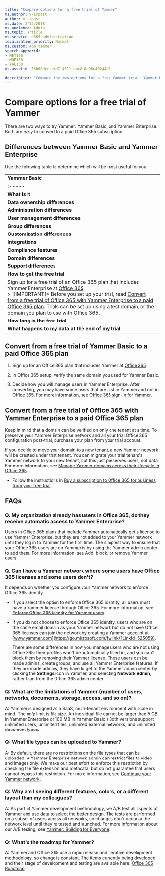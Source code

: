 ```yaml
---
title: "Compare options for a free trial of Yammer"
ms.author: v-irpast
author: v-irpast
ms.date: 3/14/2018
ms.audience: Admin
ms.topic: article
ms.service: o365-administration
localization_priority: Normal
ms.custom: Adm_Yammer
search.appverid:
- MET150
- MOE150
- YAE150
ms.assetid: 56b68dcc-ecd7-4311-bbc8-0e96e40244b3

description: "Compare the two options for a free Yammer trial: Yammer Basic and Yammer Enterprise."
---
```


# Compare options for a free trial of Yammer

There are two ways to try Yammer: Yammer Basic, and Yammer Enterprise. Both are easy to convert to a paid Office 365 subscription. 
  
## Differences between Yammer Basic and Yammer Enterprise

Use the following table to determine which will be most useful for you.
  
||
|:-----|
|****Yammer Basic****|****Yammer Enterprise****|
|:-----|:-----|
|**What is it** <br/> |Yammer Basic is available for free to any user with a valid email address from their organization. It is designed for use as a quick trial to understand basic Yammer features.  <br/> This trial is not connected to Office 365.  <br/> |Yammer Enterprise includes all the enterprise management features required for security, compliance, and integration with Office 365. It is part of Office 365, so a trial of Yammer Enterprise is available as part of a trial of any Office 365 plan that includes Yammer.  <br/> When an Office 365 tenant is created, a new Yammer network is automatically created under the \*.onmicrosoft.com domain in your tenant. Any user on the domain can be part of the Yammer network, whether or not they have an Office 365 license.  <br/> |
|**Data ownership differences** <br/> |Users own their own data.  <br/> |Your organization owns the data.  <br/> |
|**Administration differences** <br/> |Users manage their own profile and content. There are no network admins.  <br/> |Two levels of network admins can manage users, configure the network, monitor content, export data, bulk update users, enable and disable some features, run reports, and merge domains into one network.  <br/> For more information, see [Yammer - Admin Help](https://support.office.com/article/e1464355-1f97-49ac-b2aa-dd320b179dbe).  <br/> |
|**User management differences** <br/> | Users can add other users.  <br/>  All users manage their own profile.  <br/> | Admins control whether users must be authenticated through Office 365.  <br/>  If **Enforce Office 365 identity** is selected:  <br/>  All Yammer Enterprise users must have an Office 365 Yammer license.  <br/>  For users with Office 365 licenses, user profiles for Yammer users with Yammer licenses are synchronized from Office 365.  <br/>  Admins can control who has access to Yammer by assigning or removing licenses in the Office 365 admin center. This lets you plan and sequence your roll out of Yammer.  <br/>  If Office 365 identity is not enforced, any user with an email address on the domain can be included for free. These users must update their own profiles.  <br/>  Admins can block and remove users.  <br/>  Admins can choose which profile fields are visible  <br/> |
|**Group differences** <br/> | Internal and external groups can be set up by any user.  <br/> | Admins can control who can set up external groups.  <br/>  Office 365 connected groups provide access to a shared SharePoint document library, SharePoint site, OneNote, and Planner for the group.  <br/>  Dynamic groups can be used to automatically populate groups based on your organization's directory.  <br/> |
|**Customization differences** <br/> | Group admins can select a group image, color, and pattern.  <br/> | Admins can customize the header and logo and choose a logo for Yammer emails. If they enforce Office 365 identity, the Office 365 theme is used to customize the header.  <br/> |
|**Integrations** <br/> | Access to apps from the Yammer App Directory. Apps that require running as a verified admin will not work.  <br/>  Limited access to the Yammer APIs.  <br/> | Full access to all apps from the Yammer App Directory.  <br/>  Integration with SharePoint, Microsoft Dynamics, and other solutions.  <br/>  Full access to all Yammer APIs.  <br/>  For more information, see [](integration-topics/integrate-yammer-with-other-applications.md#EnterpriseIntegration).  <br/> |
|**Compliance features** <br/> |None  <br/> |Admins can create a network usage policy, export data, monitor keywords and conversations, use Exchange Transport rules, and set data retention policies. Administrators can also restrict types of files that can be uploaded.  <br/> |
|**Domain differences** <br/> |Available on one domain. Each SMTP email suffix has its own Yammer network.  <br/> |Admins can configure and manage multiple domains in Office 365 which all use one Yammer network.  <br/> Multiple Yammer networks can be merged together so when the user logs on, they enter a single Yammer network with all their colleagues, regardless of which company SMTP email address was used to log on.  <br/> For more information, see [Manage Yammer domains across their lifecycle in Office 365](network-and-domain-topics/manage-yammer-domains-across-their-lifecycle-in-office-365.md).  <br/> |
|**Support differences** <br/> |Use the [Yammer community forum](https://go.microsoft.com/fwlink/?LinkId=330921) and click **Questions**.  <br/> |Admins can [request support in the Office 365 admin center](https://go.microsoft.com/fwlink/?LinkId=869749).  <br/> Online support resources for admins include the [Customer Success Program](https://go.microsoft.com/fwlink/?LinkId=524139), [Office 365 FastTrack](https://go.microsoft.com/fwlink/?linkid=870053), and the [Yammer community forum](https://go.microsoft.com/fwlink/?LinkId=330921).  <br/>  For a complete list of support options, see [Welcome to Yammer Support](https://go.microsoft.com/fwlink/?LinkID=331325).  <br/> |
|**How to get the free trial** <br/> |Sign up for a free Yammer Basic network at [www.yammer.com](https://go.microsoft.com/fwlink/?LinkId=869786).  <br/> > [!NOTE]> Before you set up your trial, read [Convert from a free trial of Yammer Basic to a paid Office 365 plan](compare-options-for-a-free-trial-of-yammer.md#BKMK_ConvertBasic).           
|Sign up for a free trial of an Office 365 plan that includes Yammer Enterprise at [Office 365](https://go.microsoft.com/fwlink/?LinkId=321496).  <br/> > [!IMPORTANT]> Before you set up your trial, read [Convert from a free trial of Office 365 with Yammer Enterprise to a paid Office 365 plan](compare-options-for-a-free-trial-of-yammer.md#BKMK_ConvertEntTrial). Trials can be set up using a test domain, or the domain you plan to use with Office 365.           |
|**How long is the free trial** <br/> |Unlimited.  <br/> |Office 365 trials are typically 30 days. A one-time extension is possible. For more information, see [Extend your trial for Office 365 for business](https://support.office.com/article/75533195-F1F6-4C2C-8CEB-0B5597790D7B).  <br/> |
|**What happens to my data at the end of my trial** <br/> |At the end of your trial, you can either do a trial of Office 365 with Yammer Enterprise, or purchase Office 365.  <br/> > [!IMPORTANT]> When you upgrade to an Office 365 plan that includes Yammer Enterprise, be sure to verify the same domain associated with your Yammer Basic network in your Office 365 tenant. >  If you upgrade to Office 365 using the same domain, all Yammer data, content, and users are preserved.           The Yammer Basic network becomes your Yammer Enterprise network, so there is no migration needed. The functionality for users remains the same. They might notice a new masthead, logo, and usage policy when an administrator puts these in place.  <br/> | At the end of the trial, you can either purchase Office 365 to keep your Yammer Enterprise network or let the trial expire.  <br/>  If you decide to purchase Office 365, you can keep all your trial Yammer data. For more information, see [Convert from a free trial of Office 365 with Yammer Enterprise to a paid Office 365 plan](compare-options-for-a-free-trial-of-yammer.md#BKMK_ConvertEntTrial).  <br/>  If you decide to let the Office 365 trial expire, the Yammer network will be subject to the data handling processes of Office 365 and will be deleted. For more information see [What happens to my data and access when my Office 365 for business subscription ends?](https://support.office.com/article/4436582f-211a-45ec-b72e-33647f97d8a3#BKMK_TrialEnds) <br/> |
   
## Convert from a free trial of Yammer Basic to a paid Office 365 plan
<a name="BKMK_ConvertBasic"> </a>

1. Sign up for an Office 365 plan that includes Yammer at [Office 365](https://go.microsoft.com/fwlink/?LinkId=321496.)
    
2. In Office 365 setup, verify the same domain you used for Yammer Basic.
    
3. Decide how you will manage users in Yammer Enterprise. After converting, you may have some users that are just in Yammer and not in Office 365. For more information, see [Office 365 sign-in for Yammer](user-topics/office-365-sign-in-for-yammer.md).
    
## Convert from a free trial of Office 365 with Yammer Enterprise to a paid Office 365 plan
<a name="BKMK_ConvertEntTrial"> </a>

Keep in mind that a domain can be verified on only one tenant at a time. To preserve your Yammer Enterprise network and all your trial Office 365 configuration post-trial, purchase your plan from your trial account. 
  
If you decide to move your domain to a new tenant, a new Yammer network will be created under that tenant. You can migrate your trial tenant's Yammer network to your new tenant, but this just preserves users, not data. For more information, see [Manage Yammer domains across their lifecycle in Office 365](network-and-domain-topics/manage-yammer-domains-across-their-lifecycle-in-office-365.md).
  
- Follow the instructions in [Buy a subscription to Office 365 for business from your free trial](https://support.office.com/article/485fee6d-b22e-440a-9053-a4e7fa509c92).
    
## FAQs
<a name="FAQs"> </a>

### Q. My organization already has users in Office 365, do they receive automatic access to Yammer Enterprise?

Users in Office 365 plans that include Yammer automatically get a license to use Yammer Enterprise, but they are not added to your Yammer network until they log in to Yammer for the first time. The simplest way to ensure that your Office 365 users are on Yammer is by using the Yammer admin center to add them. For more information, see [Add, block, or remove Yammer users](user-topics/add-block-or-remove-yammer-users.md). 
  
### Q. Can I have a Yammer network where some users have Office 365 licenses and some users don't?

It depends on whether you configure your Yammer network to enforce Office 365 identity. 
  
- If you select the option to enforce Office 365 identity, all users must have a Yammer license through Office 365. For more information, see [Enforce Office 365 identity for Yammer users](user-topics/enforce-office-365-identity-for-yammer-users.md).
    
- If you do not choose to enforce Office 365 identity, users who are on the same email domain as your Yammer network but do not have Office 365 licenses can join the network by creating a Yammer account at [www.yammer.com](https://go.microsoft.com/fwlink/?LinkId=525059).
    
    There are some differences in how you manage users who are not using Office 365: their profiles won't be automatically filled in, and you can't block them by removing their Yammer license. These users can be made admins, create groups, and use all Yammer Enterprise features. If they are made admins, they have to get to the Yammer admin center by clicking the **Settings** icon in Yammer, and selecting **Network Admin**, rather than from the Office 365 admin center.
    
### Q: What are the limitations of Yammer (number of users, networks, documents, storage, access, and so on)?

A: Yammer is designed as a SaaS, multi-tenant environment with scale in mind. The  *only*  limit is file size. An individual file cannot be larger than 5 GB in Yammer Enterprise or 100 MB in Yammer Basic.) Both versions support unlimited users, unlimited files, unlimited external networks, and unlimited document types. 
  
### Q: What file types can be uploaded to Yammer?

A: By default, there are no restrictions on the file types that can be uploaded. A Yammer Enterprise network admin can restrict files to video and images only. We make our best effort to enforce this restriction by checking the file extension and metadata, but do not guarantee that users cannot bypass this restriction. For more information, see [Configure your Yammer network](configure-your-yammer-network.md).
  
### Q: Why am I seeing different features, colors, or a different layout than my colleagues?

A: As part of Yammer development methodology, we A/B test all aspects of Yammer and use data to select the better design. The tests are performed on a subset of users across all networks, so changes don't occur at the network level until they're tested and launched. For more information about our A/B testing, see [Yammer: Building for Everyone](https://go.microsoft.com/fwlink/?linkid=869622).
  
### Q: What's the roadmap for Yammer?

A: Yammer and Office 365 use a rapid release and iterative development methodology, so change is constant. The items currently being developed and their stage of development and testing are available here: [Office 365 Roadmap](https://go.microsoft.com/fwlink/?LinkId=509914).
  

